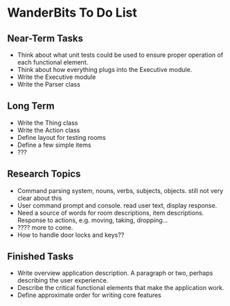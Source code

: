 
WanderBits To Do List
=====================

Near-Term Tasks
---------------
- Think about what unit tests could be used to ensure proper operation of each functional element.
- Think about how everything plugs into the Executive module.
- Write the Executive module
- Write the Parser class

Long Term
---------
- Write the Thing class
- Write the Action class
- Define layout for testing rooms
- Define a few simple items
- ???

Research Topics
---------------
- Command parsing system, nouns, verbs, subjects, objects.  still not very clear about this
- User command prompt and console.  read user text, display response.
- Need a source of words for room descriptions, item descriptions.  Response to actions, e.g. moving, taking, dropping...
- ???? more to come.
- How to handle door locks and keys??

Finished Tasks
--------------
- Write overview application description.  A paragraph or two, perhaps describing the user experience.
- Describe the critical functional elements that make the application work.
- Define approximate order for writing core features
